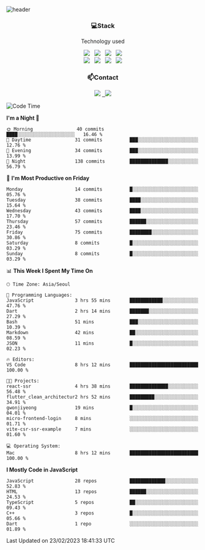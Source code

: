 ![header](https://capsule-render.vercel.app/api?type=waving&color=gradient&height=200&text=Che-ri&fontAlign=70&fontAlignY=40&animation=twinkling)

<h3 align="center">💻Stack</h3>
<p align="center">Technology used</p>
<div align="center"><img src="https://img.shields.io/badge/HTML5-e74c3c?style=flat-square&logo=HTML5&logoColor=white"></img> &nbsp <img src="https://img.shields.io/badge/CSS3-0A84FF?style=flat-square&logo=CSS3&logoColor=white"></img> &nbsp <img src="https://img.shields.io/badge/tailwind%2Dcss-06B6D4?style=flat-square&logo=tailwindcss&logoColor=white"/></a> &nbsp <img src="https://img.shields.io/badge/styled%2Dcomponents-DB7093?style=flat-square&logo=styled%2Dcomponents&logoColor=white"/></a>
<br><img src="https://img.shields.io/badge/JavaScript-FFCD11?style=flat-square&logo=JavaScript&logoColor=white"></img> &nbsp <img src="https://img.shields.io/badge/React-00BCF6?style=flat-square&logo=React&logoColor=white"></img> &nbsp <img src="https://img.shields.io/badge/Redux-764ABC?style=flat-square&logo=Redux&logoColor=white"/> &nbsp <img src="https://img.shields.io/badge/Zustand-582D3E?style=flat-square&logo=Zustand&logoColor=white"/></a></div> 

<h3 align="center">📫Contact</h3>
<div align="center"><a href="https://cheri.tistory.com/"><img src="https://img.shields.io/badge/Cheri-AD29B6?style=flat-square&logo=Tidal&logoColor=white"/></a> <a href="rnjs1135@gmail.com"> &nbsp <img src="https://img.shields.io/badge/Gmail-EA4335?style=flat-square&logo=Gmail&logoColor=white"/></a></div>

<!--START_SECTION:waka-->
![Code Time](http://img.shields.io/badge/Code%20Time-2%2C086%20hrs%2033%20mins-blue)

**I'm a Night 🦉** 

```text
🌞 Morning                40 commits          ████░░░░░░░░░░░░░░░░░░░░░   16.46 % 
🌆 Daytime                31 commits          ███░░░░░░░░░░░░░░░░░░░░░░   12.76 % 
🌃 Evening                34 commits          ███░░░░░░░░░░░░░░░░░░░░░░   13.99 % 
🌙 Night                  138 commits         ██████████████░░░░░░░░░░░   56.79 % 
```
📅 **I'm Most Productive on Friday** 

```text
Monday                   14 commits          █░░░░░░░░░░░░░░░░░░░░░░░░   05.76 % 
Tuesday                  38 commits          ████░░░░░░░░░░░░░░░░░░░░░   15.64 % 
Wednesday                43 commits          ████░░░░░░░░░░░░░░░░░░░░░   17.70 % 
Thursday                 57 commits          ██████░░░░░░░░░░░░░░░░░░░   23.46 % 
Friday                   75 commits          ████████░░░░░░░░░░░░░░░░░   30.86 % 
Saturday                 8 commits           █░░░░░░░░░░░░░░░░░░░░░░░░   03.29 % 
Sunday                   8 commits           █░░░░░░░░░░░░░░░░░░░░░░░░   03.29 % 
```


📊 **This Week I Spent My Time On** 

```text
🕑︎ Time Zone: Asia/Seoul

💬 Programming Languages: 
JavaScript               3 hrs 55 mins       ████████████░░░░░░░░░░░░░   47.76 % 
Dart                     2 hrs 14 mins       ███████░░░░░░░░░░░░░░░░░░   27.29 % 
Bash                     51 mins             ███░░░░░░░░░░░░░░░░░░░░░░   10.39 % 
Markdown                 42 mins             ██░░░░░░░░░░░░░░░░░░░░░░░   08.59 % 
JSON                     11 mins             █░░░░░░░░░░░░░░░░░░░░░░░░   02.23 % 

🔥 Editors: 
VS Code                  8 hrs 12 mins       █████████████████████████   100.00 % 

🐱‍💻 Projects: 
react-ssr                4 hrs 38 mins       ██████████████░░░░░░░░░░░   56.48 % 
flutter_clean_architectur2 hrs 52 mins       █████████░░░░░░░░░░░░░░░░   34.91 % 
gwonjiyeong              19 mins             █░░░░░░░░░░░░░░░░░░░░░░░░   04.01 % 
micro-frontend-login     8 mins              ░░░░░░░░░░░░░░░░░░░░░░░░░   01.71 % 
vite-csr-ssr-example     7 mins              ░░░░░░░░░░░░░░░░░░░░░░░░░   01.60 % 

💻 Operating System: 
Mac                      8 hrs 12 mins       █████████████████████████   100.00 % 
```

**I Mostly Code in JavaScript** 

```text
JavaScript               28 repos            █████████████░░░░░░░░░░░░   52.83 % 
HTML                     13 repos            ██████░░░░░░░░░░░░░░░░░░░   24.53 % 
TypeScript               5 repos             ██░░░░░░░░░░░░░░░░░░░░░░░   09.43 % 
C++                      3 repos             █░░░░░░░░░░░░░░░░░░░░░░░░   05.66 % 
Dart                     1 repo              ░░░░░░░░░░░░░░░░░░░░░░░░░   01.89 % 
```




 Last Updated on 23/02/2023 18:41:33 UTC
<!--END_SECTION:waka-->
